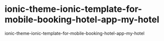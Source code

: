 # ionic-theme-ionic-template-for-mobile-booking-hotel-app-my-hotel
 ionic-theme-ionic-template-for-mobile-booking-hotel-app-my-hotel
